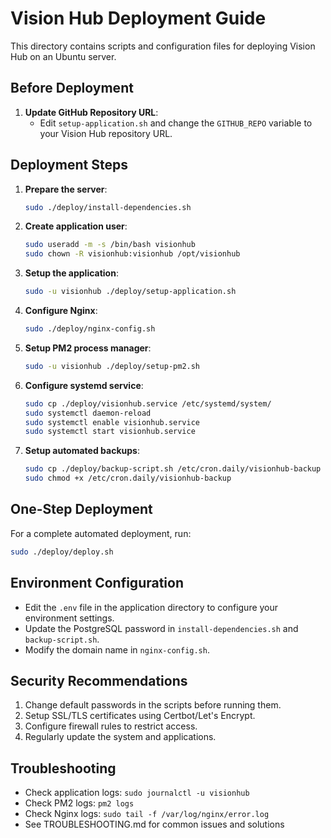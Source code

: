 
# Vision Hub Deployment Guide

This directory contains scripts and configuration files for deploying Vision Hub on an Ubuntu server.

## Before Deployment

1. **Update GitHub Repository URL**:
   - Edit `setup-application.sh` and change the `GITHUB_REPO` variable to your Vision Hub repository URL.

## Deployment Steps

1. **Prepare the server**:
   ```bash
   sudo ./deploy/install-dependencies.sh
   ```

2. **Create application user**:
   ```bash
   sudo useradd -m -s /bin/bash visionhub
   sudo chown -R visionhub:visionhub /opt/visionhub
   ```

3. **Setup the application**:
   ```bash
   sudo -u visionhub ./deploy/setup-application.sh
   ```

4. **Configure Nginx**:
   ```bash
   sudo ./deploy/nginx-config.sh
   ```

5. **Setup PM2 process manager**:
   ```bash
   sudo -u visionhub ./deploy/setup-pm2.sh
   ```

6. **Configure systemd service**:
   ```bash
   sudo cp ./deploy/visionhub.service /etc/systemd/system/
   sudo systemctl daemon-reload
   sudo systemctl enable visionhub.service
   sudo systemctl start visionhub.service
   ```

7. **Setup automated backups**:
   ```bash
   sudo cp ./deploy/backup-script.sh /etc/cron.daily/visionhub-backup
   sudo chmod +x /etc/cron.daily/visionhub-backup
   ```

## One-Step Deployment

For a complete automated deployment, run:
```bash
sudo ./deploy/deploy.sh
```

## Environment Configuration

- Edit the `.env` file in the application directory to configure your environment settings.
- Update the PostgreSQL password in `install-dependencies.sh` and `backup-script.sh`.
- Modify the domain name in `nginx-config.sh`.

## Security Recommendations

1. Change default passwords in the scripts before running them.
2. Setup SSL/TLS certificates using Certbot/Let's Encrypt.
3. Configure firewall rules to restrict access.
4. Regularly update the system and applications.

## Troubleshooting

- Check application logs: `sudo journalctl -u visionhub`
- Check PM2 logs: `pm2 logs`
- Check Nginx logs: `sudo tail -f /var/log/nginx/error.log`
- See TROUBLESHOOTING.md for common issues and solutions
